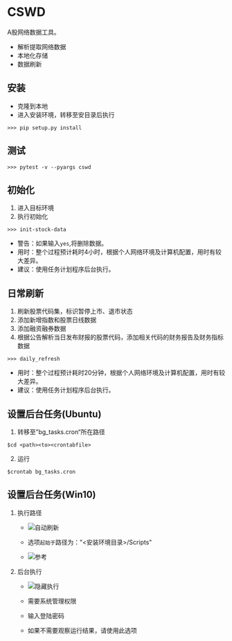 
# CSWD

A股网络数据工具。
+ 解析提取网络数据
+ 本地化存储
+ 数据刷新

## 安装

+ 克隆到本地
+ 进入安装环境，转移至安目录后执行

`>>> pip setup.py install`


## 测试

`>>> pytest -v --pyargs cswd`

## 初始化

1. 进入目标环境
2. 执行初始化

`>>> init-stock-data`

+ 警告：如果输入`yes`,将删除数据。
+ 用时：整个过程预计耗时4小时，根据个人网络环境及计算机配置，用时有较大差异。
+ 建议：使用任务计划程序后台执行。

## 日常刷新

1. 刷新股票代码集，标识暂停上市、退市状态
2. 添加新增指数和股票日线数据
3. 添加融资融券数据
4. 根据公告解析当日发布财报的股票代码，添加相关代码的财务报告及财务指标数据

`>>> daily_refresh`

+ 用时：整个过程预计耗时20分钟，根据个人网络环境及计算机配置，用时有较大差异。
+ 建议：使用任务计划程序后台执行。

## 设置后台任务(Ubuntu)

1. 转移至”bg_tasks.cron“所在路径

`$cd <path><to><crontabfile>`

2. 运行

`$crontab bg_tasks.cron`

## 设置后台任务(Win10)

1. 执行路径
	+ ![自动刷新](https://github.com/liudengfeng/cswd/blob/master/images/后台刷新.PNG)

	+ 选项`起始于`路径为："<安装环境目录>/Scripts"

	+ ![参考](https://github.com/liudengfeng/cswd/blob/master/images/文件路径.PNG)

2. 后台执行
	+ ![隐藏执行](https://github.com/liudengfeng/cswd/blob/master/images/隐藏执行.PNG)

	+ 需要系统管理权限

	+ 输入登陆密码

	+ 如果不需要观察运行结果，请使用此选项
